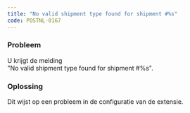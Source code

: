 ```yaml
---
title: "No valid shipment type found for shipment #%s"
code: POSTNL-0167
---
```

### Probleem

  
U krijgt de melding  
"No valid shipment type found for shipment #%s".

### Oplossing

  
Dit wijst op een probleem in de configuratie van de extensie.
